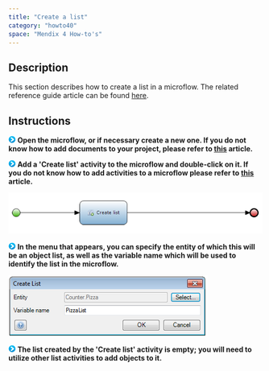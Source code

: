 ```yaml
---
title: "Create a list"
category: "howto40"
space: "Mendix 4 How-to's"
---
```

## Description

This section describes how to create a list in a microflow. The related reference guide article can be found [here](https://world.mendix.com/pages/releaseview.action?pageId=11437367).

## Instructions

![](attachments/819203/917932.png) **Open the microflow, or if necessary create a new one. If you do not know how to add documents to your project, please refer to [this](https://world.mendix.com/display/howto25/Add+documents+to+a+module) article.**

![](attachments/819203/917932.png) **Add a 'Create list' activity to the microflow and double-click on it. If you do not know how to add activities to a microflow please refer to [this](https://world.mendix.com/display/howto25/Add+an+activity+to+a+microflow) article.**

![](attachments/2621504/2752781.png)

![](attachments/819203/917932.png) **In the menu that appears, you can specify the entity of which this will be an object list, as well as the variable name which will be used to identify the list in the microflow.**

![](attachments/2621504/2752780.png)

![](attachments/819203/917932.png) **The list created by the 'Create list' activity is empty; you will need to utilize other list activities to add objects to it.**

